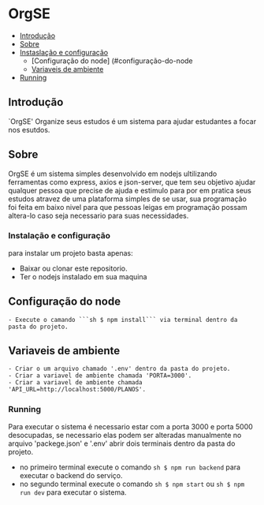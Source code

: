 # OrgSE

- [Introdução](#introdução)
- [Sobre](#sobre)
- [Instaslação e configuração](#instalação-e-configuração)
  - [Configuração do node] (#configuração-do-node
  - [Variaveis de ambiente](#variaveis-de-ambiente)
- [Running](#running)

## Introdução

`OrgSE' Organize seus estudos é um sistema para ajudar estudantes a focar nos esutdos.

## Sobre
OrgSE é um sistema simples desenvolvido em nodejs ultilizando ferramentas como express, axios e json-server, que tem seu objetivo ajudar qualquer pessoa que precise de ajuda e estimulo para por em pratica seus estudos atravez de uma plataforma simples de se usar, sua programação foi feita em baixo nivel para que pessoas leigas em programação possam altera-lo caso seja necessario para suas necessidades.

### Instalação e configuração
para instalar um projeto basta apenas:
  - Baixar ou clonar este repositorio.
  - Ter o nodejs instalado em sua maquina
  ## Configuração do node
    - Execute o camando ```sh $ npm install``` via terminal dentro da pasta do projeto.
  ## Variaveis de ambiente
    - Criar o um arquivo chamado '.env' dentro da pasta do projeto.
    - Criar a variavel de ambiente chamada 'PORTA=3000'. 
    - Criar a variavel de ambiente chamada 'API_URL=http://localhost:5000/PLANOS'. 
      
### Running
Para executar o sistema é necessario estar com a porta 3000 e porta 5000 desocupadas, se necessario elas podem ser alteradas manualmente no arquivo 'packege.json' e '.env'
abrir dois terminais dentro da pasta do projeto.
 - no primeiro terminal execute o comando ```sh $ npm run backend``` para executar o backend do serviço.
 - no segundo terminal execute o comando ```sh $ npm start``` ou ```sh $ npm run dev``` para executar o sistema.
